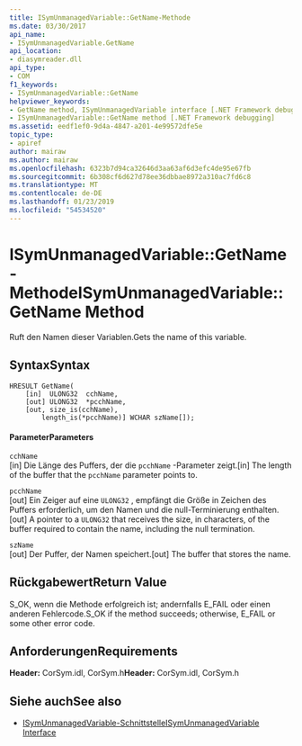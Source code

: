 ```yaml
---
title: ISymUnmanagedVariable::GetName-Methode
ms.date: 03/30/2017
api_name:
- ISymUnmanagedVariable.GetName
api_location:
- diasymreader.dll
api_type:
- COM
f1_keywords:
- ISymUnmanagedVariable::GetName
helpviewer_keywords:
- GetName method, ISymUnmanagedVariable interface [.NET Framework debugging]
- ISymUnmanagedVariable::GetName method [.NET Framework debugging]
ms.assetid: eedf1ef0-9d4a-4847-a201-4e99572dfe5e
topic_type:
- apiref
author: mairaw
ms.author: mairaw
ms.openlocfilehash: 6323b7d94ca32646d3aa63af6d3efc4de95e67fb
ms.sourcegitcommit: 6b308cf6d627d78ee36dbbae8972a310ac7fd6c8
ms.translationtype: MT
ms.contentlocale: de-DE
ms.lasthandoff: 01/23/2019
ms.locfileid: "54534520"
---
```

# <a name="isymunmanagedvariablegetname-method"></a><span data-ttu-id="67f36-102">ISymUnmanagedVariable::GetName-Methode</span><span class="sxs-lookup"><span data-stu-id="67f36-102">ISymUnmanagedVariable::GetName Method</span></span>
<span data-ttu-id="67f36-103">Ruft den Namen dieser Variablen.</span><span class="sxs-lookup"><span data-stu-id="67f36-103">Gets the name of this variable.</span></span>  
  
## <a name="syntax"></a><span data-ttu-id="67f36-104">Syntax</span><span class="sxs-lookup"><span data-stu-id="67f36-104">Syntax</span></span>  
  
```  
HRESULT GetName(  
    [in]  ULONG32  cchName,  
    [out] ULONG32  *pcchName,  
    [out, size_is(cchName),  
        length_is(*pcchName)] WCHAR szName[]);  
```  
  
#### <a name="parameters"></a><span data-ttu-id="67f36-105">Parameter</span><span class="sxs-lookup"><span data-stu-id="67f36-105">Parameters</span></span>  
 `cchName`  
 <span data-ttu-id="67f36-106">[in] Die Länge des Puffers, der die `pcchName` -Parameter zeigt.</span><span class="sxs-lookup"><span data-stu-id="67f36-106">[in] The length of the buffer that the `pcchName` parameter points to.</span></span>  
  
 `pcchName`  
 <span data-ttu-id="67f36-107">[out] Ein Zeiger auf eine `ULONG32` , empfängt die Größe in Zeichen des Puffers erforderlich, um den Namen und die null-Terminierung enthalten.</span><span class="sxs-lookup"><span data-stu-id="67f36-107">[out] A pointer to a `ULONG32` that receives the size, in characters, of the buffer required to contain the name, including the null termination.</span></span>  
  
 `szName`  
 <span data-ttu-id="67f36-108">[out] Der Puffer, der Namen speichert.</span><span class="sxs-lookup"><span data-stu-id="67f36-108">[out] The buffer that stores the name.</span></span>  
  
## <a name="return-value"></a><span data-ttu-id="67f36-109">Rückgabewert</span><span class="sxs-lookup"><span data-stu-id="67f36-109">Return Value</span></span>  
 <span data-ttu-id="67f36-110">S_OK, wenn die Methode erfolgreich ist; andernfalls E_FAIL oder einen anderen Fehlercode.</span><span class="sxs-lookup"><span data-stu-id="67f36-110">S_OK if the method succeeds; otherwise, E_FAIL or some other error code.</span></span>  
  
## <a name="requirements"></a><span data-ttu-id="67f36-111">Anforderungen</span><span class="sxs-lookup"><span data-stu-id="67f36-111">Requirements</span></span>  
 <span data-ttu-id="67f36-112">**Header:** CorSym.idl, CorSym.h</span><span class="sxs-lookup"><span data-stu-id="67f36-112">**Header:** CorSym.idl, CorSym.h</span></span>  
  
## <a name="see-also"></a><span data-ttu-id="67f36-113">Siehe auch</span><span class="sxs-lookup"><span data-stu-id="67f36-113">See also</span></span>
- [<span data-ttu-id="67f36-114">ISymUnmanagedVariable-Schnittstelle</span><span class="sxs-lookup"><span data-stu-id="67f36-114">ISymUnmanagedVariable Interface</span></span>](../../../../docs/framework/unmanaged-api/diagnostics/isymunmanagedvariable-interface.md)
